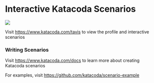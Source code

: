 # Interactive Katacoda Scenarios

[![](http://shields.katacoda.com/katacoda/tavis/count.svg)](https://www.katacoda.com/tavis "Get your profile on Katacoda.com")

Visit https://www.katacoda.com/tavis to view the profile and interactive scenarios

### Writing Scenarios
Visit https://www.katacoda.com/docs to learn more about creating Katacoda scenarios

For examples, visit https://github.com/katacoda/scenario-example
